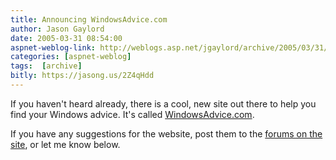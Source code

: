 ```yaml
---
title: Announcing WindowsAdvice.com
author: Jason Gaylord
date: 2005-03-31 08:54:00
aspnet-weblog-link: http://weblogs.asp.net/jgaylord/archive/2005/03/31/396427.aspx
categories: [aspnet-weblog]
tags:  [archive]
bitly: https://jasong.us/2Z4qHdd
---
```


If you haven't heard already, there is a cool, new site out there to help you find your Windows advice. It's called [WindowsAdvice.com](http://www.windowsadvice.com/).

If you have any suggestions for the website, post them to the [forums on the site](http://www.windowsadvice.com/forums/21/ShowForum.aspx), or let me know below.